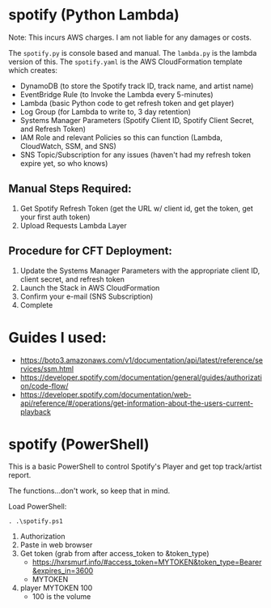 # spotify (Python Lambda)

Note: This incurs AWS charges. I am not liable for any damages or costs.

The `spotify.py` is console based and manual. The `lambda.py` is the lambda version of this. The `spotify.yaml` is the AWS CloudFormation template which creates:

- DynamoDB (to store the Spotify track ID, track name, and artist name)
- EventBridge Rule (to Invoke the Lambda every 5-minutes)
- Lambda (basic Python code to get refresh token and get player) 
- Log Group (for Lambda to write to, 3 day retention)
- Systems Manager Parameters (Spotify Client ID, Spotify Client Secret, and Refresh Token)
- IAM Role and relevant Policies so this can function (Lambda, CloudWatch, SSM, and SNS)
- SNS Topic/Subscription for any issues (haven't had my refresh token expire yet, so who knows)

## Manual Steps Required:

1. Get Spotify Refresh Token (get the URL w/ client id, get the token, get your first auth token)
2. Upload Requests Lambda Layer

## Procedure for CFT Deployment:

1. Update the Systems Manager Parameters with the appropriate client ID, client secret, and refresh token
2. Launch the Stack in AWS CloudFormation
3. Confirm your e-mail (SNS Subscription)
4. Complete

# Guides I used:
- https://boto3.amazonaws.com/v1/documentation/api/latest/reference/services/ssm.html
- https://developer.spotify.com/documentation/general/guides/authorization/code-flow/
- https://developer.spotify.com/documentation/web-api/reference/#/operations/get-information-about-the-users-current-playback

# spotify (PowerShell)

This is a basic PowerShell to control Spotify's Player and get top track/artist report.

The functions...don't work, so keep that in mind.

Load PowerShell:

```
. .\spotify.ps1
```

1. Authorization
2. Paste in web browser
3. Get token (grab from after access_token to &token_type)
	- https://hxrsmurf.info/#access_token=MYTOKEN&token_type=Bearer&expires_in=3600
	- MYTOKEN
4. player MYTOKEN 100
	- 100 is the volume
 
